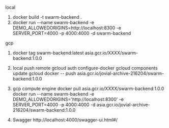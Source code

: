 local
1. docker build -t swarm-backend .
2. docker run --name swarm-backend -e DEMO_ALLOWEDORIGINS=http://localhost:8300 -e SERVER_PORT=4000 -p 4000:4000 -d swarm-backend


gcp
1. docker tag swarm-backend:latest asia.gcr.io/XXXX/swarm-backend:1.0.0

2. local push remote
gcloud auth configure-docker
gcloud components update
gcloud docker -- push asia.gcr.io/jovial-archive-216204/swarm-backend:1.0.0

3. gcp compute engine
docker pull asia.gcr.io/XXXX/swarm-backend:1.0.0
docker run --name swarm-backend -e DEMO_ALLOWEDORIGINS='http://localhost:8300' -e SERVER_PORT=4000 -p 4000:4000 -d asia.gcr.io/jovial-archive-216204/swarm-backend:1.0.0

4. Swagger
http://localhost:4000/swagger-ui.html#/